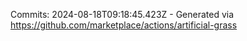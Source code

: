 Commits: 2024-08-18T09:18:45.423Z - Generated via https://github.com/marketplace/actions/artificial-grass
<br>
